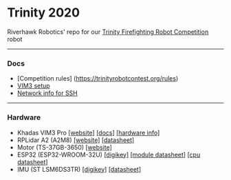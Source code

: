 # Trinity 2020

Riverhawk Robotics' repo for our [Trinity Firefighting Robot Competition](https://trinityrobotcontest.org/) robot

----
### Docs
* [Competition rules] (https://trinityrobotcontest.org/rules)
* [VIM3 setup](docs/setup.md)
* [Network info for SSH](docs/network.md)

----
### Hardware
* Khadas VIM3 Pro [[website]](https://www.khadas.com/vim3) [[docs]](https://docs.khadas.com/vim3/) [[hardware info]](https://docs.khadas.com/vim3/HardwareDocs.html)
* RPLidar A2 (A2M8) [[website]](http://www.slamtec.com/en/Support#rplidar-a-series) [[datasheet]](http://bucket.download.slamtec.com/9275dccbabde7820716359de6939871c1623a889/LD208_SLAMTEC_rplidar_datasheet_A2M8_v2.4_en.pdf)
* Motor (TS-37GB-3650) [[website]](https://www.ebay.com/itm/37-DC-Brushless-Gear-Motor-12V-24V-Motor-Slow-Motor-Miniature-BLDC-Speed-Control/173292136218?ssPageName=STRK%3AMEBIDX%3AIT&var=472002281222&_trksid=p2057872.m2749.l2649)
* ESP32 (ESP32-WROOM-32U) [[digikey]](https://www.digikey.com/product-detail/en/ESP32-WROOM-32U/1904-1026-1-ND/9381735/?itemSeq=304285794) [[module datasheet]](https://www.espressif.com/sites/default/files/documentation/esp32-wroom-32d_esp32-wroom-32u_datasheet_en.pdf) [[cpu datasheet]](https://www.espressif.com/sites/default/files/documentation/esp32_datasheet_en.pdf)
* IMU (ST LSM6DS3TR) [[digikey]](https://www.digikey.com/product-detail/en/LSM6DS3TR/497-15383-1-ND/5180534/?itemSeq=304533895) [[datasheet]](http://www.st.com/content/ccc/resource/technical/document/datasheet/a3/f5/4f/ae/8e/44/41/d7/DM00133076.pdf/files/DM00133076.pdf/jcr:content/translations/en.DM00133076.pdf)

